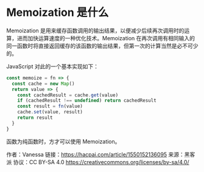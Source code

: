 # Memoization 是什么

Memoization 是用来缓存函数调用的输出结果，以便减少后续再次调用时的运算，进而加快运算速度的一种优化技术。Memoization 在再次调用有相同输入的同一函数时将直接返回缓存的该函数的输出结果，但第一次的计算当然是必不可少的。

JavaScript 对此的一个基本实现如下：

```js
const memoize = fn => {
  const cache = new Map()
  return value => {
    const cachedResult = cache.get(value)
    if (cachedResult !== undefined) return cachedResult
    const result = fn(value)
    cache.set(value, result)
    return result
  }
}
```

函数为纯函数时，方才可以使用 Memoization。

作者：Vanessa
链接：https://hacpai.com/article/1550152136095
来源：黑客派
协议：CC BY-SA 4.0 https://creativecommons.org/licenses/by-sa/4.0/